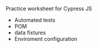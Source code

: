 Practice worksheet for Cypress JS
- Automated tests
- POM
- data fixtures
- Enviroment configuration

